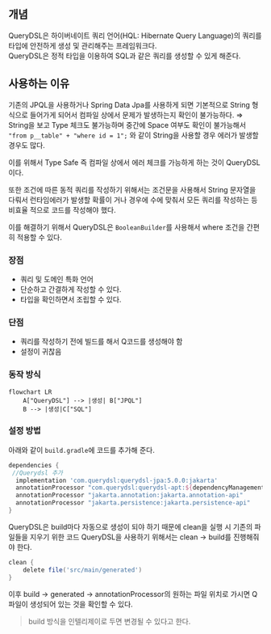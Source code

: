 ## 개념
QueryDSL은 하이버네이트 쿼리 언어(HQL: Hibernate Query Language)의 쿼리를 타입에 안전하게 생성 및 관리해주는 프레임워크다.  
QueryDSL은 정적 타입을 이용하여 SQL과 같은 쿼리를 생성할 수 있게 해준다.
## 사용하는 이유
기존의 JPQL을 사용하거나 Spring Data Jpa를 사용하게 되면 기본적으로 String 형식으로 들어가게 되어서 컴파일 상에서 문제가 발생하는지 확인이 불가능하다. ⇒ String을 보고 Type 체크도 불가능하며 중간에 Space 여부도 확인이 불가능해서 `"from p__table" + "where id = 1";` 와 같이 String을 사용할 경우 에러가 발생할 경우도 많다.

이를 위해서 Type Safe 즉 컴파일 상에서 에러 체크를 가능하게 하는 것이 QueryDSL이다.

또한 조건에 따른 동적 쿼리를 작성하기 위해서는 조건문을 사용해서 String 문자열을 다뤄서 런타임에러가 발생할 확률이 거나 경우에 수에 맞춰서 모든 쿼리를 작성하는 등 비효율 적으로 코드를 작성해야 했다.

이를 해결하기 위해서 QueryDSL은 `BooleanBuilder`를 사용해서 where 조건을 간편히 적용할 수 있다.
### 장점
- 쿼리 및 도메인 특화 언어
- 단순하고 간결하게 작성할 수 있다.
- 타입을 확인하면서 조립할 수 있다.
### 단점
- 쿼리를 작성하기 전에 빌드를 해서 Q코드를 생성해야 함
- 설정이 귀찮음
### 동작 방식
```mermaid
flowchart LR
    A["QueryDSL"] --> |생성| B["JPQL"]
    B --> |생성|C["SQL"]
```
### 설정 방법
아래와 같이 `build.gradle`에 코드를 추가해 준다.
```gradle
dependencies {
 //Querydsl 추가
  implementation 'com.querydsl:querydsl-jpa:5.0.0:jakarta'
  annotationProcessor "com.querydsl:querydsl-apt:${dependencyManagement.importedProperties['querydsl.version']}:jakarta"
  annotationProcessor "jakarta.annotation:jakarta.annotation-api"
  annotationProcessor "jakarta.persistence:jakarta.persistence-api"
}
```

QueryDSL은 build마다 자동으로 생성이 되야 하기 때문에 clean을 실행 시 기존의 파일들을 지우기 위한 코드
QueryDSL을 사용하기 위해서는 clean → build를 진행해줘야 한다.
```gradle
clean { 
	delete file('src/main/generated') 
}
```

이후 build → generated → annotationProcessor의 원하는 파일 위치로 가시면 Q파일이 생성되어 있는 것을 확인할 수 있다.

>build 방식을 인텔리제이로 두면 변경될 수 있다고 한다.